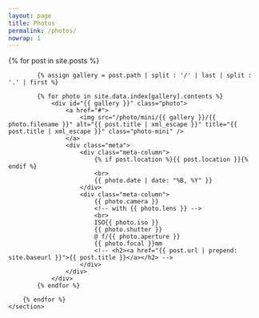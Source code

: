 ```yaml
---
layout: page
title: Photos
permalink: /photos/
nowrap: 1
---
```


<div class="index">
    <section id="gallery" class="gallery">
        {% for post in site.posts %}

            {% assign gallery = post.path | split : '/' | last | split : '.' | first %}

            {% for photo in site.data.index[gallery].contents %}
                <div id="{{ gallery }}" class="photo">
                    <a href="#">
                        <img src="/photo/mini/{{ gallery }}/{{ photo.filename }}" alt="{{ post.title | xml_escape }}" title="{{ post.title | xml_escape }}" class="photo-mini" />
                    </a>
                    <div class="meta">
                        <div class="meta-column">
                            {% if post.location %}{{ post.location }}{% endif %}
                            <br>
                            {{ photo.date | date: "%B, %Y" }}
                        </div>
                        <div class="meta-column">
                            {{ photo.camera }}
                            <!-- with {{ photo.lens }} -->
                            <br>
                            ISO{{ photo.iso }}
                            {{ photo.shutter }}
                            @ f/{{ photo.aperture }}
                            {{ photo.focal }}mm
                            <!-- <h2><a href="{{ post.url | prepend: site.baseurl }}">{{ post.title }}</a></h2> -->
                        </div>
                    </div>
                </div>
            {% endfor %}

        {% endfor %}
    </section>
</div>
